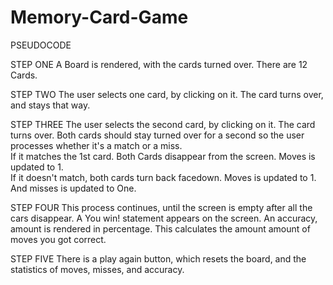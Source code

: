 # Memory-Card-Game


PSEUDOCODE

STEP ONE
A Board is rendered, with the cards turned over.  There are 12 Cards.


STEP TWO
The user selects one card, by clicking on it.  The card turns over, and stays that way.


STEP THREE
The user selects the second card, by clicking on it.  The card turns over. Both cards should stay turned over for a second so the user processes whether it's a match or a miss.  
    If it matches the 1st card.  Both Cards disappear from the screen.  Moves is updated to 1.  
    If it doesn't match, both cards turn back facedown.  Moves is updated to 1.  And misses is updated to One.

STEP FOUR
This process continues, until the screen is empty after all the cars disappear.  A You win! statement appears on the screen.  An accuracy, amount is rendered in percentage.  This calculates the amount amount of moves you got correct.  

STEP FIVE
There is a play again button, which resets the board, and the statistics of moves, misses, and accuracy.
